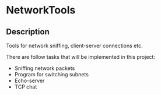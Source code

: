 # NetworkTools
## Description
Tools for network sniffing, client-server connections etc.  

There are follow tasks that will be implemented in this project:
* Sniffing network packets
* Program for switching subnets
* Echo-server
* TCP chat
